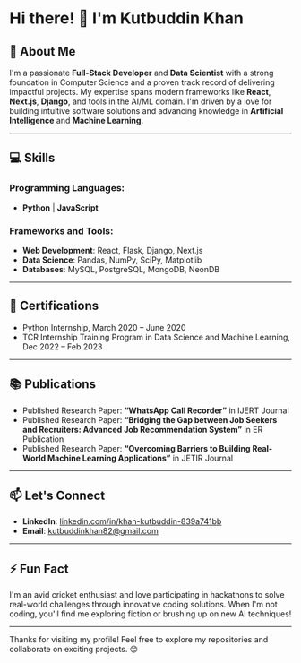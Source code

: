 # Hi there! 👋 I'm Kutbuddin Khan

## 🚀 About Me
I'm a passionate **Full-Stack Developer** and **Data Scientist** with a strong foundation in Computer Science and a proven track record of delivering impactful projects. My expertise spans modern frameworks like **React**, **Next.js**, **Django**, and tools in the AI/ML domain. I'm driven by a love for building intuitive software solutions and advancing knowledge in **Artificial Intelligence** and **Machine Learning**.

---

## 💻 Skills

### Programming Languages:
- **Python** | **JavaScript**

### Frameworks and Tools:
- **Web Development**: React, Flask, Django, Next.js
- **Data Science**: Pandas, NumPy, SciPy, Matplotlib
- **Databases**: MySQL, PostgreSQL, MongoDB, NeonDB

---

## 📜 Certifications
- Python Internship, March 2020 – June 2020
- TCR Internship Training Program in Data Science and Machine Learning, Dec 2022 – Feb 2023

---

## 📚 Publications
- Published Research Paper: **“WhatsApp Call Recorder”** in IJERT Journal
- Published Research Paper: **“Bridging the Gap between Job Seekers and Recruiters: Advanced Job Recommendation System”** in ER Publication
- Published Research Paper: **“Overcoming Barriers to Building Real-World Machine Learning Applications”** in JETIR Journal

---

## 📫 Let's Connect
- **LinkedIn**: [linkedin.com/in/khan-kutbuddin-839a741bb](https://www.linkedin.com/in/khan-kutbuddin-839a741bb/)
- **Email**: kutbuddinkhan82@gmail.com

---

## ⚡ Fun Fact
I'm an avid cricket enthusiast and love participating in hackathons to solve real-world challenges through innovative coding solutions. When I'm not coding, you'll find me exploring fiction or brushing up on new AI techniques!

---

Thanks for visiting my profile! Feel free to explore my repositories and collaborate on exciting projects. 😊
